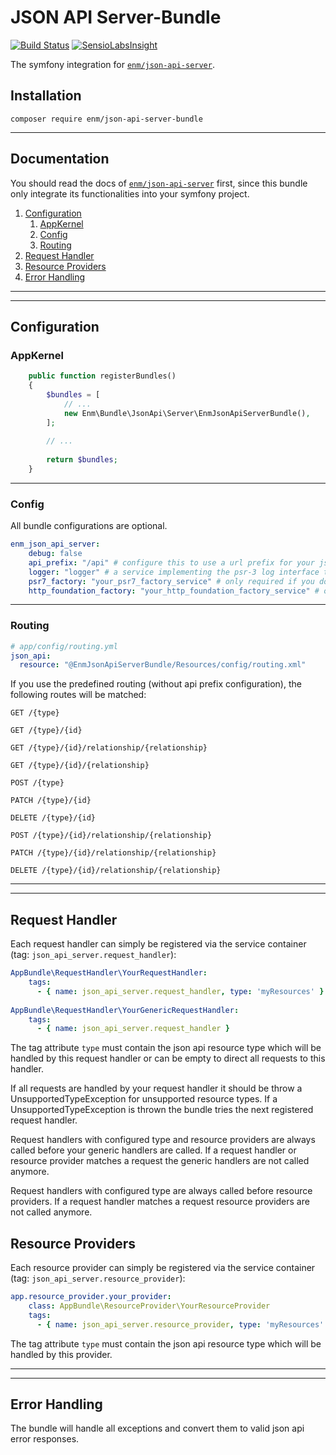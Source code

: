 JSON API Server-Bundle
======================
[![Build Status](https://travis-ci.org/eosnewmedia/JSON-API-Server-Bundle.svg?branch=master)](https://travis-ci.org/eosnewmedia/JSON-API-Server-Bundle)
[![SensioLabsInsight](https://insight.sensiolabs.com/projects/56e6d8ea-6f12-45e6-8c2c-c8a75c8a65c7/mini.png)](https://insight.sensiolabs.com/projects/56e6d8ea-6f12-45e6-8c2c-c8a75c8a65c7)

The symfony integration for [`enm/json-api-server`](https://eosnewmedia.github.io/JSON-API-Server/).

## Installation

    composer require enm/json-api-server-bundle

*****

## Documentation
You should read the docs of [`enm/json-api-server`](https://eosnewmedia.github.io/JSON-API-Server/) first,
since this bundle only integrate its functionalities into your symfony project.

1. [Configuration](#configuration)
    1. [AppKernel](#appkernel)
    1. [Config](#config)
    1. [Routing](#routing)
1. [Request Handler](#request-handler)
1. [Resource Providers](#resource-providers)
1. [Error Handling](#error-handling)

*****
*****

## Configuration

### AppKernel

```php
    public function registerBundles()
    {
        $bundles = [
            // ...
            new Enm\Bundle\JsonApi\Server\EnmJsonApiServerBundle(),
        ];
        
        // ...
        
        return $bundles;
    }
```

*****

### Config
All bundle configurations are optional.

```yaml
enm_json_api_server:
    debug: false
    api_prefix: "/api" # configure this to use a url prefix for your json api routes: e.g. /api/{type}
    logger: "logger" # a service implementing the psr-3 log interface to log exceptions and debug messages
    psr7_factory: "your_psr7_factory_service" # only required if you do not want to use a different for symfony request/response converting
    http_foundation_factory: "your_http_foundation_factory_service" # only required if you do not want to use the default implementation shipped with "symfony/psr-http-message-bridge"
```

*****

### Routing

```yaml
# app/config/routing.yml
json_api:
  resource: "@EnmJsonApiServerBundle/Resources/config/routing.xml"
```

If you use the predefined routing (without api prefix configuration), the following routes will be matched:

    GET /{type}
    
    GET /{type}/{id}
    
    GET /{type}/{id}/relationship/{relationship}
    
    GET /{type}/{id}/{relationship}
    
    POST /{type}
    
    PATCH /{type}/{id}
    
    DELETE /{type}/{id}
    
    POST /{type}/{id}/relationship/{relationship}
    
    PATCH /{type}/{id}/relationship/{relationship}
    
    DELETE /{type}/{id}/relationship/{relationship}

*****
*****

## Request Handler
Each request handler can simply be registered via the service container (tag: `json_api_server.request_handler`):

```yml
AppBundle\RequestHandler\YourRequestHandler:
    tags:
      - { name: json_api_server.request_handler, type: 'myResources' }
      
AppBundle\RequestHandler\YourGenericRequestHandler:
    tags:
      - { name: json_api_server.request_handler }
```

The tag attribute `type` must contain the json api resource type which will be handled by this request handler or can 
be empty to direct all requests to this handler.

If all requests are handled by your request handler it should be throw a UnsupportedTypeException for unsupported 
resource types. If a UnsupportedTypeException is thrown the bundle tries the next registered request handler.

Request handlers with configured type and resource providers are always called before your generic handlers are called.
If a request handler or resource provider matches a request the generic handlers are not called anymore.

Request handlers with configured type are always called before resource providers.
If a request handler matches a request resource providers are not called anymore.

## Resource Providers
Each resource provider can simply be registered via the service container (tag: `json_api_server.resource_provider`):

```yml
app.resource_provider.your_provider:
    class: AppBundle\ResourceProvider\YourResourceProvider
    tags:
      - { name: json_api_server.resource_provider, type: 'myResources' }
```

The tag attribute `type` must contain the json api resource type which will be handled by this provider.

*****
*****

## Error Handling
The bundle will handle all exceptions and convert them to valid json api error responses.
